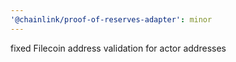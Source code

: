 ```yaml
---
'@chainlink/proof-of-reserves-adapter': minor
---
```


fixed Filecoin address validation for actor addresses
